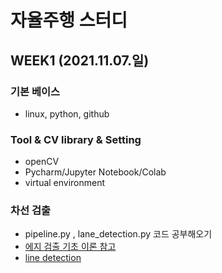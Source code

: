 # 자율주행 스터디

## WEEK1 (2021.11.07.일)

### 기본 베이스
- linux, python, github

### Tool & CV library & Setting
- openCV 
- Pycharm/Jupyter Notebook/Colab
- virtual environment

### 차선 검출 
- pipeline.py , lane_detection.py 코드 공부해오기
- [에지 검출 기초 이론 참고](https://codingsmu.tistory.com/106)
- [line detection](https://076923.github.io/posts/Python-opencv-28/)
